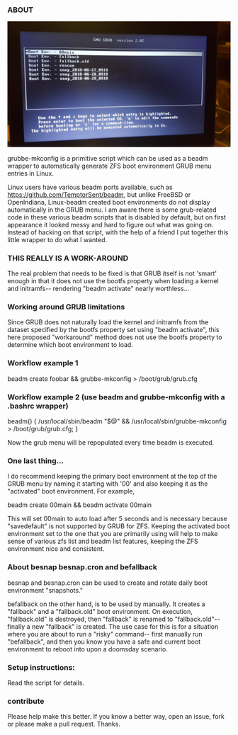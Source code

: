 ### ABOUT
![Grub Menu with Boot Envs](https://github.com/a-schaefers/grubbe-mkconfig/raw/master/pic.jpg)

grubbe-mkconfig is a primitive script which can be used as a beadm wrapper to automatically generate ZFS boot environment GRUB menu entries in Linux.

Linux users have various beadm ports available, such as https://github.com/TemptorSent/beadm, but unlike FreeBSD or OpenIndiana, Linux-beadm created boot environments do not display automatically in the GRUB menu. I am aware there is some grub-related code in these various beadm scripts that is disabled by default, but on first appearance it looked messy and hard to figure out what was going on. Instead of hacking on that script, with the help of a friend I put together this little wrapper to do what I wanted.

### THIS REALLY IS A WORK-AROUND
The real problem that needs to be fixed is that GRUB itself is not 'smart' enough in that it does not use the bootfs property when loading a kernel and initramfs-- rendering "beadm activate" nearly worthless...

### Working around GRUB limitations
Since GRUB does not naturally load the kernel and initramfs from the dataset specified by the bootfs property set using "beadm activate", this here proposed "workaround" method does not use the bootfs property to determine which boot environment to load.

### Workflow example 1
beadm create foobar && grubbe-mkconfig > /boot/grub/grub.cfg

### Workflow example 2 (use beadm and grubbe-mkconfig with a .bashrc wrapper)
beadm() { /usr/local/sbin/beadm "$@" && /usr/local/sbin/grubbe-mkconfig > /boot/grub/grub.cfg; }

Now the grub menu will be repopulated every time beadm is executed.

### One last thing...
I do recommend keeping the primary boot environment at the top of the GRUB menu by naming it starting with '00' and also keeping it as the "activated" boot environment. For example,

beadm create 00main && beadm activate 00main

This will set 00main to auto load after 5 seconds and is necessary because "savedefault" is not supported by GRUB for ZFS. Keeping the activated boot environment set to the one that you are primarily using will help to make sense of various zfs list and beadm list features, keeping the ZFS environment nice and consistent.

### About besnap besnap.cron and befallback

besnap and besnap.cron can be used to create and rotate daily boot environment "snapshots."

befallback on the other hand, is to be used by manually. It creates a "fallback" and a "fallback.old" boot environment. On execution, "fallback.old" is destroyed, then "fallback" is renamed to "fallback.old"-- finally a new "fallback" is created. The use case for this is for a situation where you are about to run a "risky" command-- first manually run "befallback", and then you know you have a safe and current boot environment to reboot into upon a doomsday scenario.

### Setup instructions:
Read the script for details.

### contribute
Please help make this better. If you know a better way, open an issue, fork or please make a pull request. Thanks.
 
